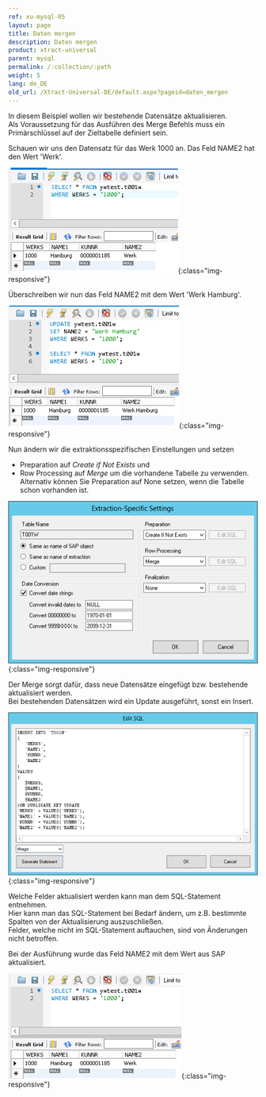 ```yaml
---
ref: xu-mysql-05
layout: page
title: Daten mergen
description: Daten mergen
product: xtract-universal
parent: mysql
permalink: /:collection/:path
weight: 5
lang: de_DE
old_url: /Xtract-Universal-DE/default.aspx?pageid=daten_mergen
---
```


In diesem Beispiel wollen wir bestehende Datensätze aktualisieren.<br>
Als Voraussetzung für das Ausführen des Merge Befehls muss ein Primärschlüssel auf der Zieltabelle definiert sein.
   
Schauen wir uns den Datensatz für das Werk 1000 an. Das Feld NAME2 hat den Wert 'Werk'.

![mysql_Merge_1](/img/content/mysql_Merge_1.png){:class="img-responsive"}

Überschreiben wir nun das Feld NAME2 mit dem Wert  'Werk Hamburg'.

![mysql_Merge_2](/img/content/mysql_Merge_2.png){:class="img-responsive"}

Nun ändern wir die extraktionsspezifischen Einstellungen und setzen 
- Preparation auf *Create if Not Exists* und 
- Row Processing auf *Merge*
um die vorhandene Tabelle zu verwenden. <br>
Alternativ können Sie Preparation auf None setzen, wenn die Tabelle schon vorhanden ist.

![mysql_Merge_3](/img/content/mysql_Merge_3.png){:class="img-responsive"}

Der Merge sorgt dafür, dass neue Datensätze eingefügt bzw. bestehende aktualisiert werden. <br>
Bei bestehenden Datensätzen wird ein Update ausgeführt, sonst ein Insert.

![mysql_Merge_4](/img/content/mysql_Merge_4.png){:class="img-responsive"}

Welche Felder aktualisiert werden kann man dem SQL-Statement entnehmen. <br>
Hier kann man das SQL-Statement bei Bedarf ändern, um z.B. bestimmte Spalten von der Aktualisierung auszuschließen.<br>
Felder, welche nicht im SQL-Statement auftauchen, sind von Änderungen nicht betroffen.

Bei der Ausführung wurde das Feld NAME2 mit dem Wert aus SAP aktualisiert.

![mysql_Merge_5](/img/content/mysql_Merge_5.png){:class="img-responsive"}
